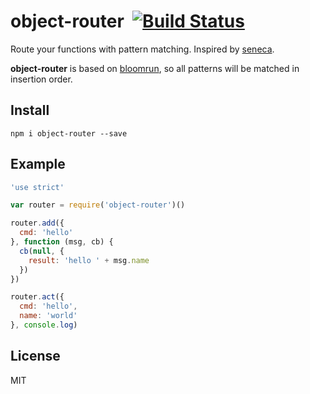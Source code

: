 # object-router&nbsp;&nbsp;[![Build Status](https://travis-ci.org/mcollina/object-router.png)](https://travis-ci.org/mcollina/object-router)

Route your functions with pattern matching. Inspired by
[seneca](http://npm.im/seneca).

__object-router__ is based on [bloomrun](http://npm.im/bloomrun), so all patterns will be matched in insertion order.

## Install

```
npm i object-router --save
```

## Example

```js
'use strict'

var router = require('object-router')()

router.add({
  cmd: 'hello'
}, function (msg, cb) {
  cb(null, {
    result: 'hello ' + msg.name
  })
})

router.act({
  cmd: 'hello',
  name: 'world'
}, console.log)
```

## License

MIT
